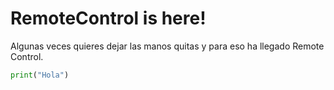 # RemoteControl is here!

Algunas veces quieres dejar las manos quitas y para eso ha llegado Remote Control.

```python
print("Hola")
```